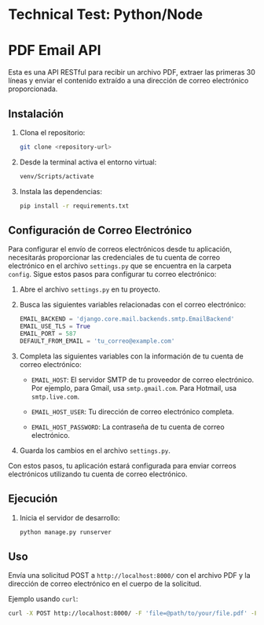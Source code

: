 # Technical Test: Python/Node
 
# PDF Email API

Esta es una API RESTful para recibir un archivo PDF, extraer las primeras 30 líneas y enviar el contenido extraído a una dirección de correo electrónico proporcionada.

## Instalación

1. Clona el repositorio:
    ```sh
    git clone <repository-url>
    ```

2. Desde la terminal activa el entorno virtual:
    ```sh
    venv/Scripts/activate
    ```

3. Instala las dependencias:
    ```sh
    pip install -r requirements.txt
    ```

## Configuración de Correo Electrónico

Para configurar el envío de correos electrónicos desde tu aplicación, necesitarás proporcionar las credenciales de tu cuenta de correo electrónico en el archivo `settings.py` que se encuentra en la carpeta `config`. Sigue estos pasos para configurar tu correo electrónico:

1. Abre el archivo `settings.py` en tu proyecto.

2. Busca las siguientes variables relacionadas con el correo electrónico:

    ```python
    EMAIL_BACKEND = 'django.core.mail.backends.smtp.EmailBackend'
    EMAIL_USE_TLS = True
    EMAIL_PORT = 587
    DEFAULT_FROM_EMAIL = 'tu_correo@example.com'
    ```

3. Completa las siguientes variables con la información de tu cuenta de correo electrónico:

    - `EMAIL_HOST`: El servidor SMTP de tu proveedor de correo electrónico. Por ejemplo, para Gmail, usa `smtp.gmail.com`. Para Hotmail, usa `smtp.live.com`.

    - `EMAIL_HOST_USER`: Tu dirección de correo electrónico completa.

    - `EMAIL_HOST_PASSWORD`: La contraseña de tu cuenta de correo electrónico.


4. Guarda los cambios en el archivo `settings.py`.

Con estos pasos, tu aplicación estará configurada para enviar correos electrónicos utilizando tu cuenta de correo electrónico.


## Ejecución

1. Inicia el servidor de desarrollo:
    ```sh
    python manage.py runserver
    ```

## Uso

Envía una solicitud POST a `http://localhost:8000/` con el archivo PDF y la dirección de correo electrónico en el cuerpo de la solicitud.

Ejemplo usando `curl`:
```sh
curl -X POST http://localhost:8000/ -F 'file=@path/to/your/file.pdf' -F 'email=example@example.com'